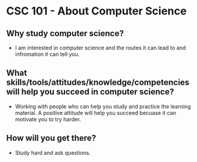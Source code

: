 # CSC 101 - About Computer Science


## Why study computer science?

- I am interested in computer science and the routes it can lead to and infromation it can tell you. 




## What skills/tools/attitudes/knowledge/competencies will help you succeed in computer science?

- Working with people who can help you study and practice the learning material. A positive attitude will help you succeed becuase it can motivate you to try harder. 






## How will you get there?

- Study hard and ask questions. 





